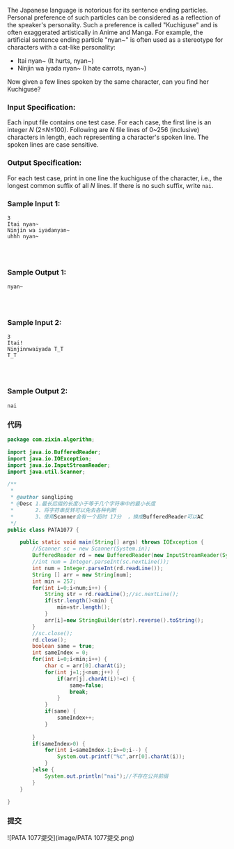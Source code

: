 The Japanese language is notorious for its sentence ending particles. Personal preference of such particles can be considered as a reflection of the speaker's personality. Such a preference is called "Kuchiguse" and is often exaggerated artistically in Anime and Manga. For example, the artificial sentence ending particle "nyan~" is often used as a stereotype for characters with a cat-like personality:

- Itai nyan~ (It hurts, nyan~)
- Ninjin wa iyada nyan~ (I hate carrots, nyan~)

Now given a few lines spoken by the same character, can you find her Kuchiguse?

### Input Specification:

Each input file contains one test case. For each case, the first line is an integer *N* (2≤*N*≤100). Following are *N* file lines of 0~256 (inclusive) characters in length, each representing a character's spoken line. The spoken lines are case sensitive.

### Output Specification:

For each test case, print in one line the kuchiguse of the character, i.e., the longest common suffix of all *N* lines. If there is no such suffix, write `nai`.

### Sample Input 1:

```in
3
Itai nyan~
Ninjin wa iyadanyan~
uhhh nyan~

      
    
```

### Sample Output 1:

```out
nyan~

      
    
```

### Sample Input 2:

```in
3
Itai!
Ninjinnwaiyada T_T
T_T

      
    
```

### Sample Output 2:

```out
nai
```

### 代码

```java
package com.zixin.algorithm;

import java.io.BufferedReader;
import java.io.IOException;
import java.io.InputStreamReader;
import java.util.Scanner;

/**
 * 
 * @author sangliping
 * @Desc 1.最长后缀的长度小于等于几个字符串中的最小长度
 *       2、将字符串反转可以免去各种判断
 *       3、使用Scanner会有一个超时 17分  ，换成BufferedReader可以AC
 */
public class PATA1077 {

	public static void main(String[] args) throws IOException {
		//Scanner sc = new Scanner(System.in);
		BufferedReader rd = new BufferedReader(new InputStreamReader(System.in));
		//int num = Integer.parseInt(sc.nextLine());
		int num = Integer.parseInt(rd.readLine());
		String [] arr = new String[num];
		int min = 257;
		for(int i=0;i<num;i++) {
			String str = rd.readLine();//sc.nextLine();
			if(str.length()<min) {
				min=str.length();
			}
			arr[i]=new StringBuilder(str).reverse().toString();
		}
		//sc.close();
		rd.close();
		boolean same = true;
		int sameIndex = 0;
		for(int i=0;i<min;i++) {
			char c = arr[0].charAt(i);
			for(int j=1;j<num;j++) {
				if(arr[j].charAt(i)!=c) {
					same=false;
					break;
				}
			}
			if(same) {
				sameIndex++;
			}
			
		}
		if(sameIndex>0) {
			for(int i=sameIndex-1;i>=0;i--) {
				System.out.printf("%c",arr[0].charAt(i));
			}
		}else {
			System.out.println("nai");//不存在公共前缀
		}
	}

}

```

### 提交

![PATA 1077提交](image/PATA 1077提交.png)